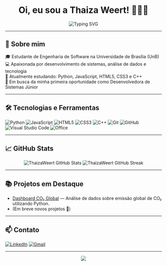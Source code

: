 <h1 align="center">Oi, eu sou a Thaiza Weert! 👩‍💻🚀</h1>

<p align="center">
  <img src="https://readme-typing-svg.herokuapp.com?font=Fira+Code&size=24&duration=3000&pause=1000&center=true&vCenter=true&width=435&lines=Desenvolvedora+de+Sistemas;Estudante+de+Engenharia+de+Software;Apaixonada+por+Tecnologia+e+Inovação" alt="Typing SVG" />
</p>

---

## 🚀 Sobre mim

🎓 Estudante de Engenharia de Software na Universidade de Brasília (UnB)  
💻 Apaixonada por desenvolvimento de sistemas, análise de dados e tecnologia  
🌱 Atualmente estudando: Python, JavaScript, HTML5, CSS3 e C++  
🎯 Em busca da minha primeira oportunidade como Desenvolvedora de Sistemas Júnior  

---

## 🛠️ Tecnologias e Ferramentas

![Python](https://img.shields.io/badge/Python-3776AB?style=for-the-badge&logo=python&logoColor=white)
![JavaScript](https://img.shields.io/badge/JavaScript-F7DF1E?style=for-the-badge&logo=javascript&logoColor=black)
![HTML5](https://img.shields.io/badge/HTML5-E34F26?style=for-the-badge&logo=html5&logoColor=white)
![CSS3](https://img.shields.io/badge/CSS3-1572B6?style=for-the-badge&logo=css3&logoColor=white)
![C++](https://img.shields.io/badge/C%2B%2B-00599C?style=for-the-badge&logo=cplusplus&logoColor=white)
![Git](https://img.shields.io/badge/Git-F05032?style=for-the-badge&logo=git&logoColor=white)
![GitHub](https://img.shields.io/badge/GitHub-181717?style=for-the-badge&logo=github&logoColor=white)
![Visual Studio Code](https://img.shields.io/badge/VSCode-007ACC?style=for-the-badge&logo=visual-studio-code&logoColor=white)
![Office](https://img.shields.io/badge/Microsoft_Office-D83B01?style=for-the-badge&logo=microsoft-office&logoColor=white)

---

## 📈 GitHub Stats

<p align="center">
  <img src="https://github-readme-stats.vercel.app/api?username=ThaizaWeert&show_icons=true&theme=radical" alt="ThaizaWeert GitHub Stats" />
  <img src="https://github-readme-streak-stats.herokuapp.com/?user=ThaizaWeert&theme=radical" alt="ThaizaWeert GitHub Streak" />
</p>

---

## 📚 Projetos em Destaque

- [Dashboard CO₂ Global](https://github.com/ThaizaWeert/NomeDoProjeto) — Análise de dados sobre emissão global de CO₂ utilizando Python.
- (Em breve novos projetos 🚀)

---

## 📫 Contato

[![LinkedIn](https://img.shields.io/badge/-Thaiza%20R.-blue?style=for-the-badge&logo=linkedin&logoColor=white)](https://linkedin.com/in/ThaizaWeert)
[![Gmail](https://img.shields.io/badge/-thaizaweert@gmail.com-D14836?style=for-the-badge&logo=gmail&logoColor=white)](mailto:thaizaweert@gmail.com)

---

<p align="center">
  <img src="https://capsule-render.vercel.app/api?type=waving&color=gradient&height=100&section=footer"/>
</p>

